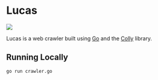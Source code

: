 # Lucas

<img src="https://cdn.davidwolfe.com/wp-content/uploads/2017/11/spider-video-FI.jpg"/>

Lucas is a web crawler built using [Go](https://golang.org/) and the [Colly](https://github.com/gocolly/colly) library.

## Running Locally


```
go run crawler.go
```

